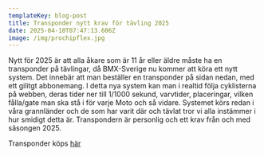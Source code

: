 ```yaml
---
templateKey: blog-post
title: Transponder nytt krav för tävling 2025
date: 2025-04-10T07:47:13.606Z
image: /img/prochipflex.jpg
---
```

Nytt för 2025 är att alla åkare som är 11 år eller äldre måste ha en transponder på tävlingar, då BMX-Sverige nu kommer att köra ett nytt system. Det innebär att man beställer en transponder på sidan nedan, med ett gilitgt abbonemang. I detta nya system kan man i realtid följa cyklisterna på webben, deras tider ner till 1/1000 sekund, varvtider, placeringar, vilken fålla/gate man ska stå i för varje Moto och så vidare. Systemet körs redan i våra grannländer och de som har varit där och tävlat tror vi alla instämmer i hur smidigt detta är. Transpondern är personlig och ett krav från och med säsongen 2025.

Transponder köps [här](https://nghtrading.se/product/prochip-flex/)